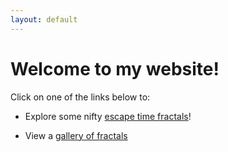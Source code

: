 ```yaml
---
layout: default
---
```


# Welcome to my website!

Click on one of the links below to:

* Explore some nifty [escape time fractals](fractals)!

* View a [gallery of fractals](fractals/gallery)
